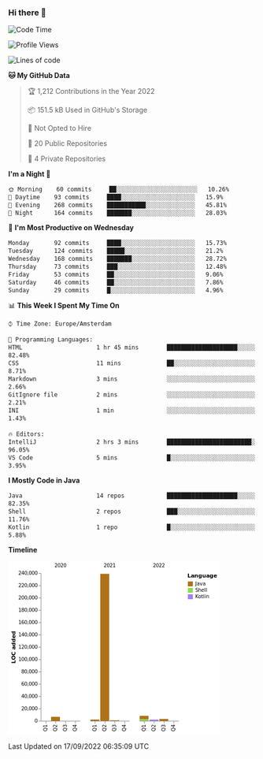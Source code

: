 ### Hi there 👋


<!--START_SECTION:waka-->
![Code Time](http://img.shields.io/badge/Code%20Time-2%2C485%20hrs%2041%20mins-blue)

![Profile Views](http://img.shields.io/badge/Profile%20Views-0-blue)

![Lines of code](https://img.shields.io/badge/From%20Hello%20World%20I%27ve%20Written-262%20Thousand%20lines%20of%20code-blue)

**🐱 My GitHub Data** 

> 🏆 1,212 Contributions in the Year 2022
 > 
> 📦 151.5 kB Used in GitHub's Storage 
 > 
> 🚫 Not Opted to Hire
 > 
> 📜 20 Public Repositories 
 > 
> 🔑 4 Private Repositories  
 > 
**I'm a Night 🦉** 

```text
🌞 Morning    60 commits     ██░░░░░░░░░░░░░░░░░░░░░░░   10.26% 
🌆 Daytime    93 commits     ████░░░░░░░░░░░░░░░░░░░░░   15.9% 
🌃 Evening    268 commits    ███████████░░░░░░░░░░░░░░   45.81% 
🌙 Night      164 commits    ███████░░░░░░░░░░░░░░░░░░   28.03%

```
📅 **I'm Most Productive on Wednesday** 

```text
Monday       92 commits     ████░░░░░░░░░░░░░░░░░░░░░   15.73% 
Tuesday      124 commits    █████░░░░░░░░░░░░░░░░░░░░   21.2% 
Wednesday    168 commits    ███████░░░░░░░░░░░░░░░░░░   28.72% 
Thursday     73 commits     ███░░░░░░░░░░░░░░░░░░░░░░   12.48% 
Friday       53 commits     ██░░░░░░░░░░░░░░░░░░░░░░░   9.06% 
Saturday     46 commits     ██░░░░░░░░░░░░░░░░░░░░░░░   7.86% 
Sunday       29 commits     █░░░░░░░░░░░░░░░░░░░░░░░░   4.96%

```


📊 **This Week I Spent My Time On** 

```text
⌚︎ Time Zone: Europe/Amsterdam

💬 Programming Languages: 
HTML                     1 hr 45 mins        ████████████████████░░░░░   82.48% 
CSS                      11 mins             ██░░░░░░░░░░░░░░░░░░░░░░░   8.71% 
Markdown                 3 mins              ░░░░░░░░░░░░░░░░░░░░░░░░░   2.66% 
GitIgnore file           2 mins              ░░░░░░░░░░░░░░░░░░░░░░░░░   2.21% 
INI                      1 min               ░░░░░░░░░░░░░░░░░░░░░░░░░   1.43%

🔥 Editors: 
IntelliJ                 2 hrs 3 mins        ████████████████████████░   96.05% 
VS Code                  5 mins              █░░░░░░░░░░░░░░░░░░░░░░░░   3.95%

```

**I Mostly Code in Java** 

```text
Java                     14 repos            ████████████████████░░░░░   82.35% 
Shell                    2 repos             ███░░░░░░░░░░░░░░░░░░░░░░   11.76% 
Kotlin                   1 repo              █░░░░░░░░░░░░░░░░░░░░░░░░   5.88%

```


**Timeline**

![Chart not found](https://raw.githubusercontent.com/powercasgamer/powercasgamer/master/charts/bar_graph.png) 


 Last Updated on 17/09/2022 06:35:09 UTC
<!--END_SECTION:waka-->
